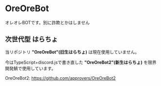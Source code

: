 # OreOreBot
オレオレBOTです。別に詐欺とかはしません

## 次世代型 はらちょ

当リポジトリ **"OreOreBot"(旧生はらちょ)** は現在使用していません。

今はTypeScript+discord.jsで書き直した **"OreOreBot2"(新生はらちょ)** を限界開発鯖で使用しています。

OreOreBot2: https://github.com/approvers/OreOreBot2



